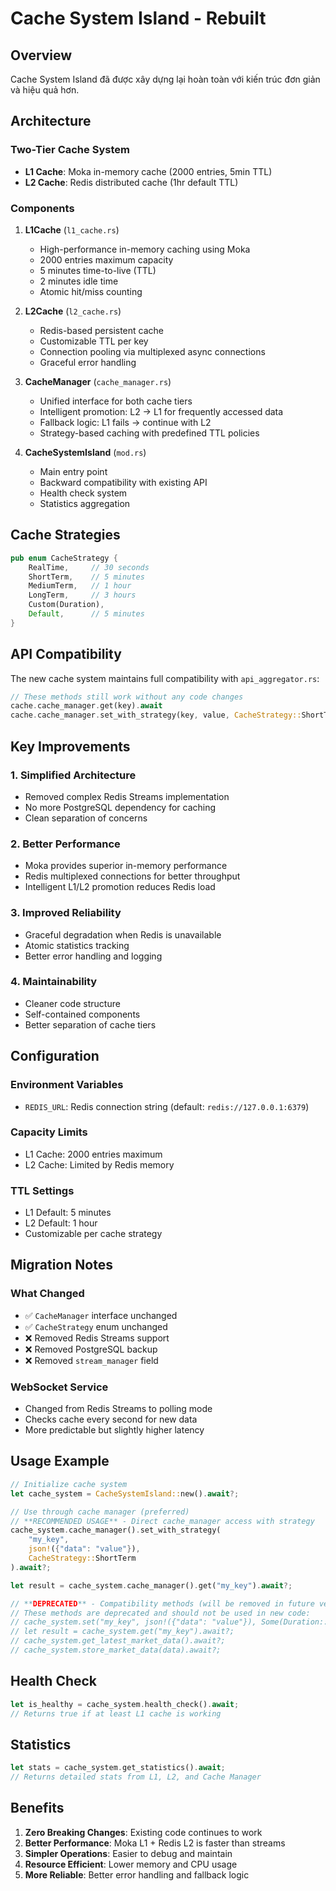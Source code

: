 # Cache System Island - Rebuilt

## Overview

Cache System Island đã được xây dựng lại hoàn toàn với kiến trúc đơn giản và hiệu quả hơn.

## Architecture

### Two-Tier Cache System
- **L1 Cache**: Moka in-memory cache (2000 entries, 5min TTL)
- **L2 Cache**: Redis distributed cache (1hr default TTL)

### Components

1. **L1Cache** (`l1_cache.rs`)
   - High-performance in-memory caching using Moka
   - 2000 entries maximum capacity
   - 5 minutes time-to-live (TTL)
   - 2 minutes idle time
   - Atomic hit/miss counting

2. **L2Cache** (`l2_cache.rs`) 
   - Redis-based persistent cache
   - Customizable TTL per key
   - Connection pooling via multiplexed async connections
   - Graceful error handling

3. **CacheManager** (`cache_manager.rs`)
   - Unified interface for both cache tiers
   - Intelligent promotion: L2 → L1 for frequently accessed data
   - Fallback logic: L1 fails → continue with L2
   - Strategy-based caching with predefined TTL policies

4. **CacheSystemIsland** (`mod.rs`)
   - Main entry point
   - Backward compatibility with existing API
   - Health check system
   - Statistics aggregation

## Cache Strategies

```rust
pub enum CacheStrategy {
    RealTime,     // 30 seconds
    ShortTerm,    // 5 minutes  
    MediumTerm,   // 1 hour
    LongTerm,     // 3 hours
    Custom(Duration),
    Default,      // 5 minutes
}
```

## API Compatibility

The new cache system maintains full compatibility with `api_aggregator.rs`:

```rust
// These methods still work without any code changes
cache.cache_manager.get(key).await
cache.cache_manager.set_with_strategy(key, value, CacheStrategy::ShortTerm).await
```

## Key Improvements

### 1. **Simplified Architecture**
- Removed complex Redis Streams implementation
- No more PostgreSQL dependency for caching
- Clean separation of concerns

### 2. **Better Performance**
- Moka provides superior in-memory performance
- Redis multiplexed connections for better throughput
- Intelligent L1/L2 promotion reduces Redis load

### 3. **Improved Reliability**  
- Graceful degradation when Redis is unavailable
- Atomic statistics tracking
- Better error handling and logging

### 4. **Maintainability**
- Cleaner code structure
- Self-contained components
- Better separation of cache tiers

## Configuration

### Environment Variables
- `REDIS_URL`: Redis connection string (default: `redis://127.0.0.1:6379`)

### Capacity Limits
- L1 Cache: 2000 entries maximum
- L2 Cache: Limited by Redis memory

### TTL Settings
- L1 Default: 5 minutes
- L2 Default: 1 hour
- Customizable per cache strategy

## Migration Notes

### What Changed
- ✅ `CacheManager` interface unchanged
- ✅ `CacheStrategy` enum unchanged  
- ❌ Removed Redis Streams support
- ❌ Removed PostgreSQL backup
- ❌ Removed `stream_manager` field

### WebSocket Service
- Changed from Redis Streams to polling mode
- Checks cache every second for new data
- More predictable but slightly higher latency

## Usage Example

```rust
// Initialize cache system
let cache_system = CacheSystemIsland::new().await?;

// Use through cache manager (preferred)
// **RECOMMENDED USAGE** - Direct cache_manager access with strategy
cache_system.cache_manager().set_with_strategy(
    "my_key", 
    json!({"data": "value"}), 
    CacheStrategy::ShortTerm
).await?;

let result = cache_system.cache_manager().get("my_key").await?;

// **DEPRECATED** - Compatibility methods (will be removed in future versions)
// These methods are deprecated and should not be used in new code:
// cache_system.set("my_key", json!({"data": "value"}), Some(Duration::from_secs(300))).await?;
// let result = cache_system.get("my_key").await?;
// cache_system.get_latest_market_data().await?;
// cache_system.store_market_data(data).await?;
```

## Health Check

```rust
let is_healthy = cache_system.health_check().await;
// Returns true if at least L1 cache is working
```

## Statistics

```rust
let stats = cache_system.get_statistics().await;
// Returns detailed stats from L1, L2, and Cache Manager
```

## Benefits

1. **Zero Breaking Changes**: Existing code continues to work
2. **Better Performance**: Moka L1 + Redis L2 is faster than streams
3. **Simpler Operations**: Easier to debug and maintain  
4. **Resource Efficient**: Lower memory and CPU usage
5. **More Reliable**: Better error handling and fallback logic
